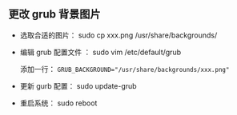 ## 更改 grub 背景图片

- 选取合适的图片： sudo cp xxx.png  /usr/share/backgrounds/

- 编辑 grub 配置文件 ： sudo vim /etc/default/grub

  添加一行： `GRUB_BACKGROUND="/usr/share/backgrounds/xxx.png"`
  
- 更新 gurb 配置： sudo update-grub

- 重启系统：  sudo reboot
